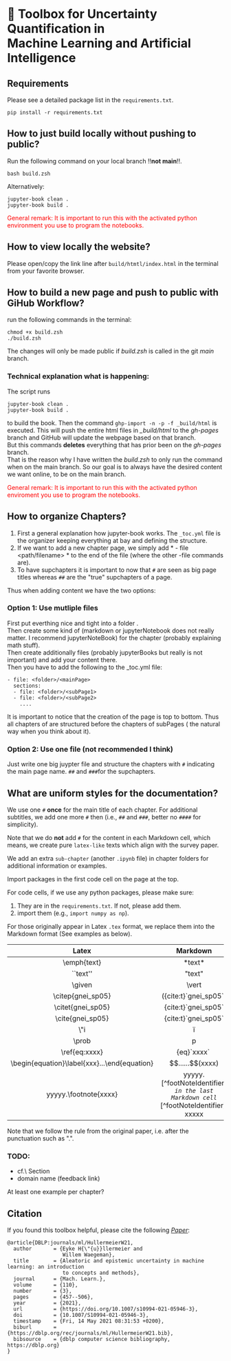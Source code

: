 # 🧰 Toolbox for Uncertainty Quantification in <br> Machine Learning and Artificial Intelligence

## Requirements 
Please see a detailed package list in the `requirements.txt`. 
```
pip install -r requirements.txt
```

## How to just build locally without pushing to public?
Run the following command on your local branch !!**not main**!!.
```
bash build.zsh
```
Alternatively:
```
jupyter-book clean .
jupyter-book build .
```
<span style="color: red">
General remark: It is important to run this with the activated python environment you use to program the notebooks.</span>

## How to view locally the website?
Please open/copy the link line after `build/htmtl/index.html` in the terminal from your favorite browser.

## How to build a new page and push to public with GiHub Workflow?
run the following commands in the terminal:
```
chmod +x build.zsh
./build.zsh
``` 

The changes will only be made public if *build.zsh* is called in the git *main* branch. 

### Technical explanation what is happening:
The script runs 
``` 
jupyter-book clean .
jupyter-book build .
```
to build the book. Then the command ```ghp-import -n -p -f _build/html``` is executed.
This will push the entire html files in *_build/html* to the *gh-pages* branch and GitHub will update the webpage based on that branch. \
But this commands **deletes** everything that has prior been on the *gh-pages* branch. \
That is the reason why I have written the *build.zsh* to only run the command when on the main branch.
So our goal is to always have the desired content we want online, to be on the main branch.

<span style="color: red">
General remark: It is important to run this with the activated python enviroment you use to program the notebooks.</span>

## How to organize Chapters?
1. First a general explanation how jupyter-book works. The `_toc.yml` file is the organizer keeping everything at bay and defining the structure.
1. If we want to add a new chapter page, we simply add * - file <path/filename> * to the end of the file (where the other -file commands are). 
1. To have supchapters it is important to now that `#` are seen as big page titles whereas `##` are the "true" supchapters of a page. 

Thus when adding content we have the two options:
### Option 1: Use mutliple files
First put everthing nice and tight into a folder *<folder>*. \
Then create some kind of <mainPage> (markdown or jupyterNotebook does not really matter. I recommend jupyterNoteBook) for the chapter (probably explaining math stuff). \
Then create additionally files (probably jupyterBooks but really is not important) and add your content there.\
Then you have to add the following to the _toc.yml file:
```
- file: <folder>/<mainPage>
  sections:
  - file: <folder>/<subPage1>
  - file: <folder>/<subPage2>
    ....
```
It is important to notice that the creation of the page is top to bottom.
Thus all chapters of <mainPage> are structured before the chapters of subPages ( the natural way when you think about it).

### Option 2: Use one file (not recommended I think)
Just write one big juypter file and structure the chapters with `#` indicating the main page name. `##` and `###`for the supchapters.

## What are uniform styles for the documentation?

We use one `#` **once** for the main title of each chapter. 
For additional subtitles, we add one more `#` then (i.e., `##` and `###`, better no `####` for simplicity). 

Note that we do **not** add `#` for the content in each Markdown cell, 
which means, we create pure `latex-like` texts which align with the survey paper. 

We add an extra `sub-chapter` (another `.ipynb` file) in chapter folders for additional information or examples.

Import packages in the first code cell on the page at the top.

For code cells, if we use any python packages, 
please make sure:
1. They are in the `requirements.txt`. If not, please add them.
1. import them (e.g., `import numpy as np`).

For those originally appear in Latex `.tex` format, 
we replace them into the Markdown format (See examples as below).

| Latex            | Markdown            |
|:----------------:|:-------------------:|
| \emph{text}      | \*text\*    |
| ``text''         | "text" |
| \given           | \vert  |
| \citep{gnei_sp05}| ({cite:t}\`gnei_sp05\`)  |
| \citet{gnei_sp05}| {cite:t}\`gnei_sp05\`  |
| \cite{gnei_sp05} | {cite:t}\`gnei_sp05\`  |
| \\"i             | ï  |
| \prob            | p |
| \ref{eq:xxxx}    | {eq}\`xxxx\` |
| \begin{equation}\label{xxx}...\end{equation} | \$\$......\$\$(xxxx) |
| yyyyy.\footnote{xxxx} | yyyyy.[^footNoteIdentifier] *`in the last Markdown cell`* [^footNoteIdentifier]: xxxxx |

Note that we follow the rule from the original paper, 
i.e. after the punctuation such as ".".

### TODO: 
- cf.\ Section
- domain name (feedback link)

At least one example per chapter?

## Citation
If you found this toolbox helpful, please cite the following [_Paper_](https://link.springer.com/article/10.1007/s10994-021-05946-3):

```
@article{DBLP:journals/ml/HullermeierW21,
  author       = {Eyke H{\"{u}}llermeier and
                  Willem Waegeman},
  title        = {Aleatoric and epistemic uncertainty in machine learning: an introduction
                  to concepts and methods},
  journal      = {Mach. Learn.},
  volume       = {110},
  number       = {3},
  pages        = {457--506},
  year         = {2021},
  url          = {https://doi.org/10.1007/s10994-021-05946-3},
  doi          = {10.1007/S10994-021-05946-3},
  timestamp    = {Fri, 14 May 2021 08:31:53 +0200},
  biburl       = {https://dblp.org/rec/journals/ml/HullermeierW21.bib},
  bibsource    = {dblp computer science bibliography, https://dblp.org}
}
```
